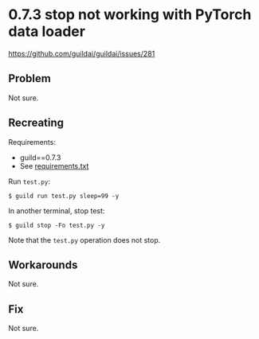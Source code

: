 # 0.7.3 stop not working with PyTorch data loader

https://github.com/guildai/guildai/issues/281

## Problem

Not sure.

## Recreating

Requirements:

- guild==0.7.3
- See [requirements.txt](requirements.txt)

Run `test.py`:

    $ guild run test.py sleep=99 -y

In another terminal, stop test:

    $ guild stop -Fo test.py -y

Note that the `test.py` operation does not stop.

## Workarounds

Not sure.

## Fix

Not sure.
